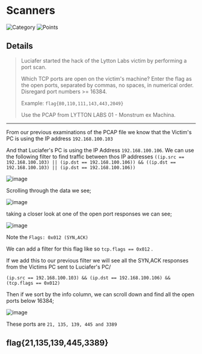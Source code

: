 # Scanners
![Category](http://img.shields.io/badge/Category-Traffic_Analysis-orange?style=for-the-badge) ![Points](http://img.shields.io/badge/Points-100-brightgreen?style=for-the-badge)

## Details
>Luciafer started the hack of the Lytton Labs victim by performing a port scan.
>
>Which TCP ports are open on the victim's machine? Enter the flag as the open ports, separated by commas, no spaces, in numerical order. Disregard port numbers >= 16384.
> 
> Example: `flag{80,110,111,143,443,2049}`
> 
> Use the PCAP from LYTTON LABS 01 - Monstrum ex Machina.
---

From our previous examinations of the PCAP file we know that the Victim's PC is using the IP address `192.168.100.103`

And that Luciafer's PC is using the IP Address `192.168.100.106`.
We can use the following filter to find traffic  between thos IP addresses
`((ip.src == 192.168.100.103) || (ip.dst == 192.168.100.106)) && ((ip.dst == 192.168.100.103) || (ip.dst == 192.168.100.106))`

![image](https://user-images.githubusercontent.com/73170900/137887708-d4de1951-feaf-421f-a691-d63df9cc84da.png)

Scrolling through the data we see;

![image](https://user-images.githubusercontent.com/73170900/137885534-8ddd29f2-3350-4bdb-9ff0-a0e1b3dee0e0.png)

taking a closer look at one of the open port responses we can see;

![image](https://user-images.githubusercontent.com/73170900/137886001-a7c6c7e4-9c9d-4d2b-95ab-5c299a959a3e.png)

Note the `Flags: 0x012 (SYN,ACK)`

We can add a filter for this flag like so `tcp.flags == 0x012` .

If we add this to our previous filter we will see all the  SYN,ACK responses from the Victims PC sent to Luciafer's PC/

`(ip.src == 192.168.100.103) && (ip.dst == 192.168.100.106) && (tcp.flags == 0x012)`

Then if we sort by the info column, we can scroll down and find all the open ports below 16384;

![image](https://user-images.githubusercontent.com/73170900/137886697-5eb97c4d-6630-4d45-b97f-5678f9574fbe.png)

These ports are `21, 135, 139, 445 and 3389`

## flag{21,135,139,445,3389}
